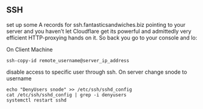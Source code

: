  ## SSH
 
 set up some A records for ssh.fantasticsandwiches.biz pointing to your server and you haven’t let Cloudflare get its powerful and admittedly very efficient HTTP-proxying hands on it. So back you go to your console and lo:
 
 On Client Machine
 ```
 ssh-copy-id remote_username@server_ip_address
 ```
 
 disable access to specific user through ssh. On server change snode to username
 ```
 echo "DenyUsers snode" >> /etc/ssh/sshd_config
 cat /etc/ssh/sshd_config | grep -i denyusers
 systemctl restart sshd
 ```

